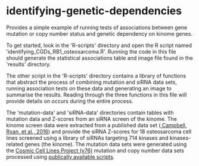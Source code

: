 # identifying-genetic-dependencies

Provides a simple example of running tests of associations between gene mutation or copy number status and genetic dependency on kinome genes.

To get started, look in the 'R-scripts' directory and open the R script named 'identifying_CGDs_RB1_osteosarcoma.R'. Running the code in this file should generate the statistical associations table and image file found in the 'results' directory.

The other script in the 'R-scripts' directory contains a library of functions that abstract the process of combining mutation and siRNA data sets, running association tests on these data and generating an image to summarise the results. Reading through the three functions in this file will provide details on occurs during the entire process.

The 'mutation-data' and 'siRNA-data' directories contain tables with mutation data and Z-scores from an siRNA screen of the kinome. The kinome screen data were extracted from a published data set ([ Campbell, Ryan, et al., 2016](http://www.ncbi.nlm.nih.gov/pubmed/26947069)) and provide the siRNA Z-scores for 18 osteosarcoma cell lines screened using a library of siRNAs targeting 714 kinases and kinases-related genes (the kinome). The mutation data sets were generated using the [Cosmic Cell Lines Project (v76)](http://cancer.sanger.ac.uk/cell_lines) mutation and copy number data sets processed using [publically available scripts](https://github.com/GeneFunctionTeam/cell_line_functional_annotation).



